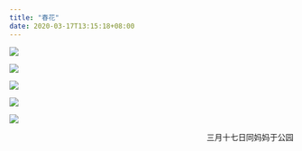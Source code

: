 ```yaml
---
title: "春花"
date: 2020-03-17T13:15:18+08:00
---
```


![](https://qttblog.oss-cn-hangzhou.aliyuncs.com/DSCF7935.png)

![](https://qttblog.oss-cn-hangzhou.aliyuncs.com/DSCF7878.png)

![](https://qttblog.oss-cn-hangzhou.aliyuncs.com/DSCF7924.png)

![](https://qttblog.oss-cn-hangzhou.aliyuncs.com/DSCF7925.png)

![](https://qttblog.oss-cn-hangzhou.aliyuncs.com/DSCF7932.png)

<p align="right">三月十七日同妈妈于公园</p>